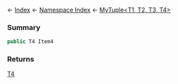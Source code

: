 ← [Index](Api-Index) ← [Namespace Index](Namespace-Index) ← [MyTuple<T1, T2, T3, T4>](VRage.MyTuple`4)

### Summary

```csharp
public T4 Item4
```

### Returns

[T4]()

